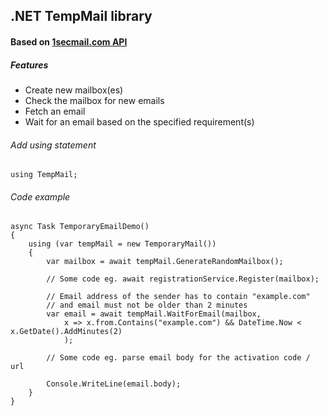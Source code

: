 ## .NET TempMail library
#### Based on [1secmail.com API](https://www.1secmail.com/)


##### Features
- Create new mailbox(es)
- Check the mailbox for new emails
- Fetch an email
- Wait for an email based on the specified requirement(s)

###### Add using statement
    using TempMail;

###### Code example

    async Task TemporaryEmailDemo()
    {
        using (var tempMail = new TemporaryMail())
        {
            var mailbox = await tempMail.GenerateRandomMailbox();

            // Some code eg. await registrationService.Register(mailbox);

            // Email address of the sender has to contain "example.com"
            // and email must not be older than 2 minutes
            var email = await tempMail.WaitForEmail(mailbox,
                x => x.from.Contains("example.com") && DateTime.Now < x.GetDate().AddMinutes(2)
                );

            // Some code eg. parse email body for the activation code / url

            Console.WriteLine(email.body);
        }
    }